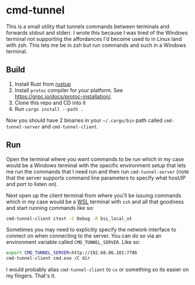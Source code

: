 # cmd-tunnel

This is a small utility that tunnels commands between terminals and forwards
stdout and stderr. I wrote this because I was tired of the Windows terminal not
supporting the affordances I'd become used to in Linux land with zsh. This lets
me be in zsh but run commands and such in a Windows terminal.

## Build

1. Install Rust from [rustup](https://rustup.rs/)
2. Install `protoc` compiler for your platform. See https://grpc.io/docs/protoc-installation/.
3. Clone this repo and CD into it
4. Run `cargo install --path .`

Now you should have 2 binaries in your `~/.cargo/bin` path called
`cmd-tunnel-server` and `cmd-tunnel-client`.

## Run

Open the terminal where you want commands to be run which in my case would be a
Windows terminal with the specific environment setup that lets me run the
commands that I need run and then run `cmd-tunnel-server` (note that the server
supports command line parameters to specify what host/IP and port to listen on).

Next open up the client terminal from where you'll be issuing commands which in
my case would be a
[WSL](https://en.wikipedia.org/wiki/Windows_Subsystem_for_Linux) terminal with
`zsh` and all that goodness and start running commands like so:

```bash
cmd-tunnel-client ctest -C Debug -R bsi_local_ut
```

Sometimes you may need to explicitly specify the network interface to connect on
when connecting to the server. You can do so via an environment variable called
`CMD_TUNNEL_SERVER`. Like so:

```bash
export CMD_TUNNEL_SERVER=http://192.68.86.101:7786
cmd-tunnel-client cmd.exe /C dir
```

I would probably alias `cmd-tunnel-client` to `cx` or something so its easier on
my fingers. That's it.
